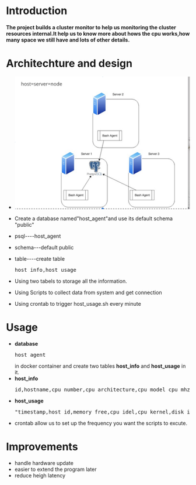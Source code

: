 # Introduction
#### The project builds a cluster monitor to help us monitoring the cluster resources internal.It help us to know more about hows the cpu works,how many space we still have and lots of other details.


# Architechture and design
- ![image](https://github.com/keshang-xxpk/Linux-Usage-Agent/blob/master/project-architecture.png)


- Create a database named"host_agent"and use its default schema "public"
- psql----host_agent
- schema---default public
- table----create table<pre>host_info,host_usage</pre>
- Using two tabels to storage all the information.
- Using Scripts to collect data from system and get connection
- Using crontab  to trigger host_usage.sh every minute

# Usage
- **database** <pre>host_agent</pre> in docker container and create two tables **host_info** and **host_usage** in it.
- **host_info**  <pre>id,hostname,cpu_number,cpu_architecture,cpu_model_cpu_mhz,L2-cache,timestamp</pre>
- **host_usage**  <pre>"timestamp,host_id,memory_free,cpu_idel,cpu_kernel,disk_io,disk_available</pre>
- crontab allow us to set up the frequency you want the scripts to excute.

# Improvements
- handle hardware update
- easier to extend the program later
- reduce heigh latency
